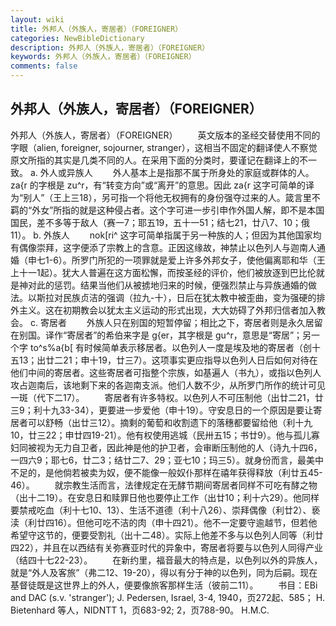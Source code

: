 ```yaml
---
layout: wiki
title: 外邦人（外族人，寄居者）（FOREIGNER）
categories: NewBibleDictionary
description: 外邦人（外族人，寄居者）（FOREIGNER）
keywords: 外邦人（外族人，寄居者）（FOREIGNER）
comments: false
---
```


## 外邦人（外族人，寄居者）（FOREIGNER）



外邦人（外族人，寄居者）（FOREIGNER）
　　英文版本的圣经交替使用不同的字眼（alien, foreigner,
sojourner, stranger），这相当不固定的翻译使人不察觉原文所指的其实是几类不同的人。在采用下面的分类时，要谨记在翻译上的不一致。
a. 外人或异族人
　　外人基本上是指那不属于所身处的家庭或群体的人。za{r 的字根是 zu^r，有“转变方向”或“离开”的意思。因此 za{r 这字可简单的译为“别人”（王上三18），另可指一个将他无权拥有的身份强夺过来的人。箴言里不羁的“外女”所指的就是这种侵占者。这个字可进一步引申作外国人解，即不是本国国民，差不多等于敌人（赛一7；耶五19，五十一51；结七21，廿八7、10；俄11）。
b. 外族人
　　nok[ri^ 这字可简单指属于另一种族的人；但因为其他国家均有偶像崇拜，这字便添了宗教上的含意。正因这缘故，神禁止以色列人与迦南人通婚（申七1-6）。所罗门所犯的一项罪就是爱上许多外邦女子，使他偏离耶和华（王上十一1起）。犹大人普遍在这方面松懈，而按圣经的评价，他们被放逐到巴比伦就是神对此的惩罚。结果当他们从被掳地归来的时候，便强烈禁止与异族通婚的做法。以斯拉对民族贞洁的强调（拉九-十），日后在犹太教中被歪曲，变为强硬的排外主义。这在初期教会以犹太主义运动的形式出现，大大妨碍了外邦归信者加入教会。
c. 寄居者
　　外族人只在别国的短暂停留；相比之下，寄居者则是永久居留在别国。译作“寄居者”的希伯来字是 g{er，其字根是 gu^r，意思是“寄居”；另一个字 to^s%a{b[ 有时候简单表示移居者。以色列人一度是埃及地的寄居者（创十五13；出廿二21；申十19，廿三7）。这项事实更应指导以色列人日后如何对待在他们中间的寄居者。这些寄居者可指整个宗族，如基遍人（书九），或指以色列人攻占迦南后，该地剩下来的各迦南支派。他们人数不少，从所罗门所作的统计可见一斑（代下二17）。
　　寄居者有许多特权。以色列人不可压制他（出廿二21，廿三9；利十九33-34），更要进一步爱他（申十19）。守安息日的一个原因是要让寄居者可以舒畅（出廿三12）。摘剩的葡萄和收割遗下的落穗都要留给他（利十九10，廿三22；申廿四19-21）。他有权使用逃城（民卅五15；书廿9）。他与孤儿寡妇同被视为无力自卫者，因此神是他的护卫者，会审断压制他的人（诗九十四6，一四六9；耶七6，廿二3；结廿二7、29；亚七10；玛三5）。就身份而言，最美中不足的，是他倘若被卖为奴，便不能像一般奴仆那样在禧年获得释放（利廿五45-46）。
　　就宗教生活而言，法律规定在无酵节期间寄居者同样不可吃有酵之物（出十二19）。在安息日和赎罪日他也要停止工作（出廿10；利十六29）。他同样要禁戒吃血（利十七10、13）、生活不道德（利十八26）、崇拜偶像（利廿2）、亵渎（利廿四16）。但他可吃不洁的肉（申十四21）。他不一定要守逾越节，但若他希望守这节的，便要受割礼（出十二48）。实际上他差不多与以色列人同等（利廿四22），并且在以西结有关弥赛亚时代的异象中，寄居者将要与以色列人同得产业（结四十七22-23）。
　　在新约里，福音最大的特点是，以色列以外的异族人，就是“外人及客旅”（弗二12、19-20），得以有分于神的以色列，同为后嗣。现在基督徒既是这世界上的外人，便要像旅客那样生活（彼前二11）。
　　书目：EBi
and DAC (s.v. 'stranger'); J.
Pedersen, Israel, 3-4, 1940，页272起、585； H. Bietenhard 等人，NIDNTT 1，页683-92; 2，页788-90。
H.M.C.




